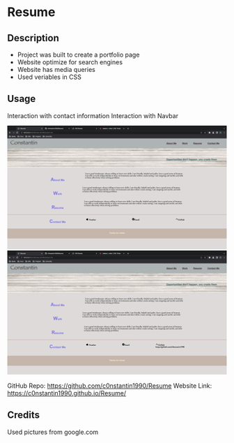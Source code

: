 # Resume

## Description

- Project was built to create a portfolio page
- Website optimize for search engines
- Website has media queries
- Used veriables in CSS

## Usage

Interaction with contact information
Interaction with Navbar

![Web page](/assets/screenshots/top-page.png)
![Interaction](/assets/screenshots/bottom-page.png)

GitHub Repo: https://github.com/c0nstantin1990/Resume
Website Link: https://c0nstantin1990.github.io/Resume/

## Credits

Used pictures from google.com
